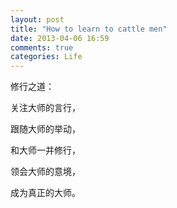 ```yaml
---
layout: post
title: "How to learn to cattle men"
date: 2013-04-06 16:59
comments: true
categories: Life
---
```

修行之道：

关注大师的言行，

跟随大师的举动，

和大师一并修行，

领会大师的意境，

成为真正的大师。